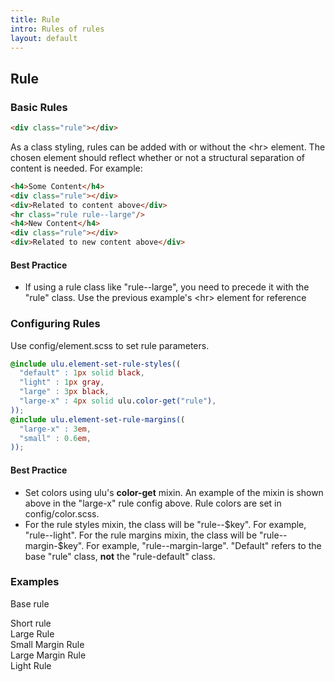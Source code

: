 ```yaml
---
title: Rule
intro: Rules of rules
layout: default
---
```


## Rule

### Basic Rules

```html
<div class="rule"></div>
```
<div class="rule"></div>

As a class styling, rules can be added with or without the \<hr> element. The chosen element should reflect whether or not a structural separation of content is needed. For example:
```html
<h4>Some Content</h4>
<div class="rule"></div>
<div>Related to content above</div>
<hr class="rule rule--large"/>
<h4>New Content</h4>
<div class="rule"></div>
<div>Related to new content above</div>
```

<h4 class='h6'>Best Practice</h4>

- If using a rule class like "rule--large", you need to precede it with the "rule" class. Use the previous example's \<hr> element for reference

### Configuring Rules

Use config/element.scss to set rule parameters.

```scss
@include ulu.element-set-rule-styles((
  "default" : 1px solid black, 
  "light" : 1px gray,
  "large" : 3px black,
  "large-x" : 4px solid ulu.color-get("rule"),
));
@include ulu.element-set-rule-margins((
  "large-x" : 3em,
  "small" : 0.6em,
));
```


<h4 class='h6'>Best Practice</h4>

- Set colors using ulu's **color-get** mixin. An example of the mixin is shown above in the "large-x" rule config above. Rule colors are set in config/color.scss.
- For the rule styles mixin, the class will be "rule--$key". For example, "rule--light". For the rule margins mixin, the class will be "rule--margin-$key". For example, "rule--margin-large". "Default" refers to the base "rule" class, **not** the "rule-default" class.


### Examples

Base rule
<div class="rule"></div>
Short rule
<div class="rule rule--short"></div>
Large Rule
<div class="rule rule--large"></div>
Small Margin Rule
<div class="rule rule--margin-small"></div>
Large Margin Rule
<div class="rule rule--margin-large"></div>
Light Rule
<div class="rule rule--light"></div>